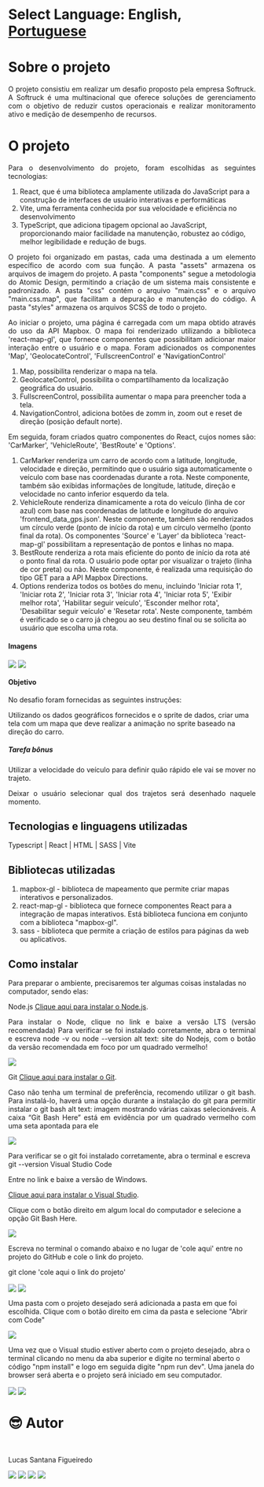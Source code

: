 # Select Language: **English**, [Portuguese](https://github.com/santanafx/frontend-3d-car/blob/main/README-pt.md)

# Sobre o projeto

<p align="justify">
O projeto consistiu em realizar um desafio proposto pela empresa Softruck. A Softruck é uma multinacional que oferece soluções de gerenciamento com o objetivo de reduzir custos operacionais e realizar monitoramento ativo e medição de desempenho de recursos.
</p>

# O projeto

<p align="justify">
Para o desenvolvimento do projeto, foram escolhidas as seguintes tecnologias:
</p>

1. React, que é uma biblioteca amplamente utilizada do JavaScript para a construção de interfaces de usuário interativas e performáticas
2. Vite, uma ferramenta conhecida por sua velocidade e eficiência no desenvolvimento
3. TypeScript, que adiciona tipagem opcional ao JavaScript, proporcionando maior facilidade na manutenção, robustez ao código, melhor legibilidade e redução de bugs.

<p align="justify">
O projeto foi organizado em pastas, cada uma destinada a um elemento específico de acordo com sua função. A pasta "assets" armazena os arquivos de imagem do projeto. A pasta "components" segue a metodologia do Atomic Design, permitindo a criação de um sistema mais consistente e padronizado. A pasta "css" contém o arquivo "main.css" e o arquivo "main.css.map", que facilitam a depuração e manutenção do código. A pasta "styles" armazena os arquivos SCSS de todo o projeto.
</p>

<p align="justify">
Ao iniciar o projeto, uma página é carregada com um mapa obtido através do uso da API Mapbox. O mapa foi renderizado utilizando a biblioteca 'react-map-gl', que fornece componentes que possibilitam adicionar maior interação entre o usuário e o mapa. Foram adicionados os componentes 'Map', 'GeolocateControl', 'FullscreenControl' e 'NavigationControl'
</p>

1. Map, possibilita renderizar o mapa na tela.
2. GeolocateControl, possibilita o compartilhamento da localização geográfica do usuário.
3. FullscreenControl, possibilita aumentar o mapa para preencher toda a tela.
4. NavigationControl, adiciona botões de zomm in, zoom out e reset de direção (posição default norte).

<p align="justify">
Em seguida, foram criados quatro componentes do React, cujos nomes são: 'CarMarker', 'VehicleRoute', 'BestRoute' e 'Options'.
</p>

1. CarMarker renderiza um carro de acordo com a latitude, longitude, velocidade e direção, permitindo que o usuário siga automaticamente o veículo com base nas coordenadas durante a rota. Neste componente, também são exibidas informações de longitude, latitude, direção e velocidade no canto inferior esquerdo da tela.
2. VehicleRoute renderiza dinamicamente a rota do veículo (linha de cor azul) com base nas coordenadas de latitude e longitude do arquivo 'frontend_data_gps.json'. Neste componente, também são renderizados um círculo verde (ponto de início da rota) e um círculo vermelho (ponto final da rota). Os componentes 'Source' e 'Layer' da biblioteca 'react-map-gl' possibilitam a representação de pontos e linhas no mapa.
3. BestRoute renderiza a rota mais eficiente do ponto de início da rota até o ponto final da rota. O usuário pode optar por visualizar o trajeto (linha de cor preta) ou não. Neste componente, é realizada uma requisição do tipo GET para a API Mapbox Directions.
4. Options renderiza todos os botões do menu, incluindo 'Iniciar rota 1', 'Iniciar rota 2', 'Iniciar rota 3', 'Iniciar rota 4', 'Iniciar rota 5', 'Exibir melhor rota', 'Habilitar seguir veículo', 'Esconder melhor rota', 'Desabilitar seguir veículo' e 'Resetar rota'. Neste componente, também é verificado se o carro já chegou ao seu destino final ou se solicita ao usuário que escolha uma rota.

#### Imagens

<img align="center" src='./public/images/readme/img1.png'>

<img align="center" src='./public/images/readme/img2.png'>

#### Objetivo

<p align="justify">
No desafio foram fornecidas as seguintes instruções:

Utilizando os dados geográficos fornecidos e o sprite de dados, criar uma tela com um mapa que deve realizar a animação no sprite baseado na direção do carro.

</p>

##### Tarefa bônus

<p align="justify">
Utilizar a velocidade do veículo para definir quão rápido ele vai se mover no trajeto.
</p>
<p align="justify">
Deixar o usuário selecionar qual dos trajetos será desenhado naquele momento.
</p>

## Tecnologias e linguagens utilizadas

Typescript | React | HTML | SASS | Vite

## Bibliotecas utilizadas

1. mapbox-gl - biblioteca de mapeamento que permite criar mapas interativos e personalizados.
2. react-map-gl - biblioteca que fornece componentes React para a integração de mapas interativos. Está biblioteca funciona em conjunto com a biblioteca "mapbox-gl".
3. sass - biblioteca que permite a criação de estilos para páginas da web ou aplicativos.

## Como instalar

Para preparar o ambiente, precisaremos ter algumas coisas instaladas no computador, sendo elas:

Node.js
<a href="https://nodejs.org/pt-br">Clique aqui para instalar o Node.js</a>.

<p align="justify">
Para instalar o Node, clique no link e baixe a versão LTS (versão recomendada)
Para verificar se foi instalado corretamente, abra o terminal e escreva node -v ou node --version
alt text: site do Nodejs, com o botão da versão recomendada em foco por um quadrado vermelho!
</p>

<img align="center" src='./public/images/readme/instrucao-node.png'>

Git
<a href="https://git-scm.com/download/windows">Clique aqui para instalar o Git</a>.

<p align="justify">
Caso não tenha um terminal de preferência, recomendo utilizar o git bash. Para instalá-lo, haverá uma opção durante a instalação do git para permitir instalar o git bash
alt text: imagem mostrando várias caixas selecionáveis. A caixa “Git Bash Here” está em evidência por um quadrado vermelho com uma seta apontada para ele
</p>

<img align="center" src='./public/images/readme/instrucao-git.png'>

Para verificar se o git foi instalado corretamente, abra o terminal e escreva git --version
Visual Studio Code

Entre no link e baixe a versão de Windows.

<a href="https://code.visualstudio.com/download">Clique aqui para instalar o Visual Studio</a>.

Clique com o botão direito em algum local do computador e selecione a opção Git Bash Here.

<img align="center" src='./public/images/readme/instrucao-gitBashHere.png'>

Escreva no terminal o comando abaixo e no lugar de 'cole aqui' entre no projeto do GitHub e cole o link do projeto.

git clone 'cole aqui o link do projeto'

<img align="center" src='./public/images/readme/instrucao-clone.png'>

<img align="center" src='./public/images/readme/instrucao-gitClone.png'>

Uma pasta com o projeto desejado será adicionada a pasta em que foi escolhida.
Clique com o botão direito em cima da pasta e selecione "Abrir com Code"

<img align="center" src='./public/images/readme/instrucao-abrirCode.png'>

Uma vez que o Visual studio estiver aberto com o projeto desejado, abra o terminal clicando no menu da aba superior e digite no terminal aberto o código "npm install" e logo em seguida digite "npm run dev". Uma janela do browser será aberta e o projeto será iniciado em seu computador.

<img align="center" src='./public/images/readme/instrucao-terminal.png'>

<img align="center" src='./public/images/readme/instrucao-npm.png'>

<br />

# :sunglasses: Autor <a name="id07"></a>

<br />

Lucas Santana Figueiredo

<div>
 <a href="https://discordapp.com/users/254746660549296128" target="_blank"><img src="https://img.shields.io/badge/Discord-7289DA?style=for-the-badge&logo=discord&logoColor=white" target="_blank"></a>
  <a href = "mailto:santanafx@hotmail.com"><img src="https://img.shields.io/badge/-Gmail-%23333?style=for-the-badge&logo=gmail&logoColor=white" target="_blank"></a>
  <a href="https://www.linkedin.com/in/lucas-santana-figueiredo/" target="_blank"><img src="https://img.shields.io/badge/-LinkedIn-%230077B5?style=for-the-badge&logo=linkedin&logoColor=white" target="_blank"></a>
  <a href="https://wa.me/5531997915854" target="_blank"><img src=https://img.shields.io/badge/WhatsApp-25D366?style=for-the-badge&logo=whatsapp&logoColor=white></a>
</div>
